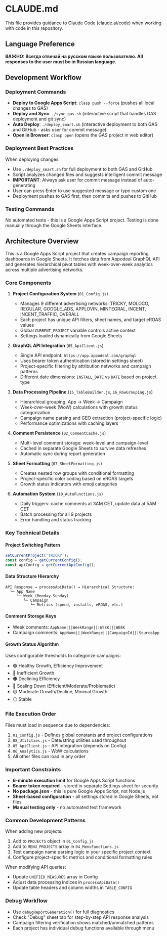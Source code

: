# CLAUDE.md

This file provides guidance to Claude Code (claude.ai/code) when working with code in this repository.

## Language Preference
**ВАЖНО: Всегда отвечай на русском языке пользователю. All responses to the user must be in Russian language.**

## Development Workflow

### Deployment Commands
- **Deploy to Google Apps Script**: `clasp push --force` (pushes all local changes to GAS)
- **Deploy and Sync**: `./sync_gas.sh` (interactive script that handles GAS deployment and git sync)
- **Auto Deploy**: `./deploy_smart.sh` (interactive deployment to both GAS and GitHub - asks user for commit message)
- **Open in Browser**: `clasp open` (opens the GAS project in web editor)

### Deployment Best Practices
When deploying changes:
- Use `./deploy_smart.sh` for full deployment to both GAS and GitHub
- Script analyzes changed files and suggests intelligent commit message
- **IMPORTANT**: Always ask user for commit message instead of auto-generating
- User can press Enter to use suggested message or type custom one
- Deployment pushes to GAS first, then commits and pushes to GitHub

### Testing Commands
No automated tests - this is a Google Apps Script project. Testing is done manually through the Google Sheets interface.

## Architecture Overview

This is a Google Apps Script project that creates campaign reporting dashboards in Google Sheets. It fetches data from Appodeal GraphQL API and generates hierarchical pivot tables with week-over-week analytics across multiple advertising networks.

### Core Components

1. **Project Configuration System** (`01_Config.js`)
   - Manages 9 different advertising networks: TRICKY, MOLOCO, REGULAR, GOOGLE_ADS, APPLOVIN, MINTEGRAL, INCENT, INCENT_TRAFFIC, OVERALL
   - Each project has unique API filters, sheet names, and target eROAS values
   - Global `CURRENT_PROJECT` variable controls active context
   - Settings loaded dynamically from Google Sheets

2. **GraphQL API Integration** (`05_ApiClient.js`)
   - Single API endpoint: `https://app.appodeal.com/graphql`
   - Uses bearer token authentication (stored in settings sheet)
   - Project-specific filtering by attribution networks and campaign patterns
   - Different date dimensions: `INSTALL_DATE` vs `DATE` based on project type

3. **Data Processing Pipeline** (`15_TableBuilder.js`, `16_RowGrouping.js`)
   - Hierarchical grouping: App → Week → Campaign
   - Week-over-week (WoW) calculations with growth status categorization
   - Campaign name parsing and GEO extraction (project-specific logic)
   - Performance optimizations with caching layers

4. **Comment Persistence** (`02_CommentCache.js`)
   - Multi-level comment storage: week-level and campaign-level
   - Cached in separate Google Sheets to survive data refreshes
   - Automatic sync during report generation

5. **Sheet Formatting** (`07_SheetFormatting.js`)
   - Creates nested row groups with conditional formatting
   - Project-specific color coding based on eROAS targets
   - Growth status indicators with emoji categories

6. **Automation System** (`10_AutoFunctions.js`)
   - Daily triggers: cache comments at 3AM CET, update data at 5AM CET
   - Batch processing for all 9 projects
   - Error handling and status tracking

### Key Technical Details

#### Project Switching Pattern
```javascript
setCurrentProject('TRICKY');
const config = getCurrentConfig();
const apiConfig = getCurrentApiConfig();
```

#### Data Structure Hierarchy
```
API Response → processApiData() → Hierarchical Structure:
  └─ App Name
     └─ Week (Monday-Sunday)
        └─ Campaign
           └─ Metrics (spend, installs, eROAS, etc.)
```

#### Comment Storage Keys
- Week comments: `AppName|||WeekRange|||WEEK|||WEEK`
- Campaign comments: `AppName|||WeekRange|||CampaignId|||SourceApp`

#### Growth Status Algorithm
Uses configurable thresholds to categorize campaigns:
- 🟢 Healthy Growth, Efficiency Improvement  
- 🔴 Inefficient Growth
- 🟠 Declining Efficiency
- 🔵 Scaling Down (Efficient/Moderate/Problematic)
- 🟡 Moderate Growth/Decline, Minimal Growth
- ⚪ Stable

### File Execution Order
Files must load in sequence due to dependencies:
1. `01_Config.js` - Defines global constants and project configurations
2. `08_Utilities.js` - Date/string utilities used throughout
3. `05_ApiClient.js` - API integration (depends on Config)
4. `06_Analytics.js` - WoW calculations
5. All other files can load in any order

### Important Constraints

- **6-minute execution limit** for Google Apps Script functions
- **Bearer token required** - stored in separate Settings sheet for security
- **No package.json** - this is pure Google Apps Script, not Node.js
- **Sheet-based configuration** - all settings stored in Google Sheets, not files
- **Manual testing only** - no automated test framework

### Common Development Patterns

When adding new projects:
1. Add to `PROJECTS` object in `01_Config.js`
2. Add to `MENU_PROJECTS` array in `04_MenuFunctions.js`
3. Test campaign name parsing logic in your specific project context
4. Configure project-specific metrics and conditional formatting rules

When modifying API queries:
- Update `UNIFIED_MEASURES` array in Config
- Adjust data processing indices in `processApiData()`
- Update table headers and column widths in `TABLE_CONFIG`

### Debug Workflow
- Use `debugReportGeneration()` for full diagnostics
- Check "Debug" sheet tab for step-by-step API response analysis
- Campaign filtering verification shows matched/unmatched patterns
- Each project has individual debug functions available through menu